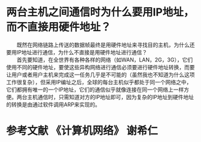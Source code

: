 # 两台主机之间通信时为什么要用IP地址，而不直接用硬件地址？
&emsp;&emsp;既然在网络链路上传送的数据帧最终是用硬件地址来寻找目的主机，为什么还要用IP地址进行通信，为什么不直接是用硬件地址进行通信？   
&emsp;&emsp;首先要知道，在全世界有各种各样的网络（如WAN，LAN，2G，3G），它们使用不同的硬件地址，要使这些异构网络进行通信必须要进行硬件地址转换，而要让用户或者用户主机来完成这一任务几乎是不可能的（虽然我也不知道为什么这项工作很复杂），但采用IP编址之后，全球的每台主机似乎都处于同一个网络之中，它们都拥有唯一的一个IP地址，它们的通信似乎就像连接在同一个网络上一样方便。两台主机通信时，只需知道对方的IP地址即可，因为复杂的IP地址到硬件地址的转换是由通过软件调用ARP来实现的。

# 参考文献   《计算机网络》 谢希仁